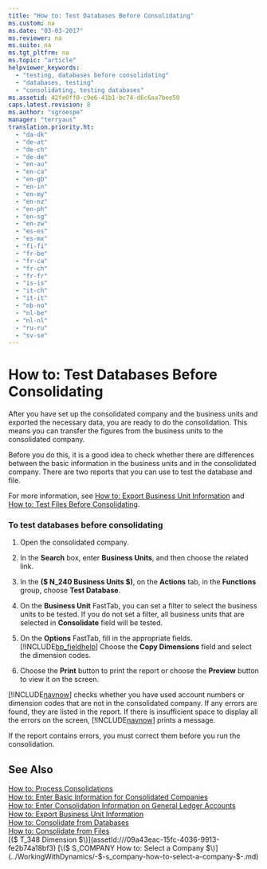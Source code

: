 ```yaml
---
title: "How to: Test Databases Before Consolidating"
ms.custom: na
ms.date: "03-03-2017"
ms.reviewer: na
ms.suite: na
ms.tgt_pltfrm: na
ms.topic: "article"
helpviewer_keywords: 
  - "testing, databases before consolidating"
  - "databases, testing"
  - "consolidating, testing databases"
ms.assetid: 42fe0ff0-c9e6-41b1-bc74-d6c6aa7bee50
caps.latest.revision: 8
ms.author: "sgroespe"
manager: "terryaus"
translation.priority.ht: 
  - "da-dk"
  - "de-at"
  - "de-ch"
  - "de-de"
  - "en-au"
  - "en-ca"
  - "en-gb"
  - "en-in"
  - "en-my"
  - "en-nz"
  - "en-ph"
  - "en-sg"
  - "en-zw"
  - "es-es"
  - "es-mx"
  - "fi-fi"
  - "fr-be"
  - "fr-ca"
  - "fr-ch"
  - "fr-fr"
  - "is-is"
  - "it-ch"
  - "it-it"
  - "nb-no"
  - "nl-be"
  - "nl-nl"
  - "ru-ru"
  - "sv-se"
---
```

# How to: Test Databases Before Consolidating
After you have set up the consolidated company and the business units and exported the necessary data, you are ready to do the consolidation. This means you can transfer the figures from the business units to the consolidated company.  
  
 Before you do this, it is a good idea to check whether there are differences between the basic information in the business units and in the consolidated company. There are two reports that you can use to test the database and file.  
  
 For more information, see [How to: Export Business Unit Information](../Finance/how-to-export-business-unit-information.md) and [How to: Test Files Before Consolidating](../Finance/how-to-test-files-before-consolidating.md).  
  
### To test databases before consolidating  
  
1.  Open the consolidated company.  
  
2.  In the **Search** box, enter **Business Units**, and then choose the related link.  
  
3.  In the **\($ N\_240 Business Units $\)**, on the **Actions** tab, in the **Functions** group, choose **Test Database**.  
  
4.  On the **Business Unit** FastTab, you can set a filter to select the business units to be tested. If you do not set a filter, all business units that are selected in **Consolidate** field will be tested.  
  
5.  On the **Options** FastTab, fill in the appropriate fields. [!INCLUDE[bp_fieldhelp]()] Choose the **Copy Dimensions** field and select the dimension codes.  
  
6.  Choose the **Print** button to print the report or choose the **Preview** button to view it on the screen.  
  
 [!INCLUDE[navnow](../ApplicationDesign/includes/navnow_md.md)] checks whether you have used account numbers or dimension codes that are not in the consolidated company. If any errors are found, they are listed in the report. If there is insufficient space to display all the errors on the screen, [!INCLUDE[navnow](../ApplicationDesign/includes/navnow_md.md)] prints a message.  
  
 If the report contains errors, you must correct them before you run the consolidation.  
  
## See Also  
 [How to: Process Consolidations](../Finance/how-to-process-consolidations.md)   
 [How to: Enter Basic Information for Consolidated Companies](../Finance/how-to-enter-basic-information-for-consolidated-companies.md)   
 [How to: Enter Consolidation Information on General Ledger Accounts](../Finance/how-to-enter-consolidation-information-on-general-ledger-accounts.md)   
 [How to: Export Business Unit Information](../Finance/how-to-export-business-unit-information.md)   
 [How to: Consolidate from Databases](../Finance/how-to-consolidate-from-databases.md)   
 [How to: Consolidate from Files](../Finance/how-to-consolidate-from-files.md)   
 [\($ T\_348 Dimension $\)](assetId:///09a43eac-15fc-4036-9913-fe2b74a18bf3)   
 [\($ S\_COMPANY How to: Select a Company $\)](../WorkingWithDynamics/-$-s_company-how-to-select-a-company-$-.md)